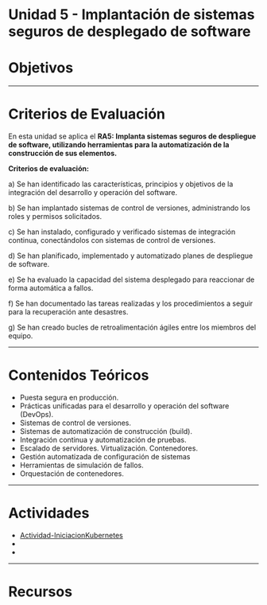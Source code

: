 # Unidad 5 - Implantación de sistemas seguros de desplegado de software

# Objetivos


---
# Criterios de Evaluación

En esta unidad se aplica el **RA5: Implanta sistemas seguros de despliegue de software, utilizando herramientas para la automatización de la construcción de sus elementos.**

**Criterios de evaluación:**

a)	Se han identificado las características, principios y objetivos de la integración del desarrollo y operación del software.

b)	Se han implantado sistemas de control de versiones, administrando los roles y permisos solicitados.

c)	Se han instalado, configurado y verificado sistemas de integración continua, conectándolos con sistemas de control de versiones.

d)	Se han planificado, implementado y automatizado planes de despliegue de software.

e)	Se ha evaluado la capacidad del sistema desplegado para reaccionar de forma automática a fallos.

f)	Se han documentado las tareas realizadas y los procedimientos a seguir para la recuperación ante desastres.

g)	Se han creado bucles de retroalimentación ágiles entre los miembros del equipo.


---
# Contenidos Teóricos

- Puesta segura en producción.
- Prácticas unificadas para el desarrollo y operación del software (DevOps).
- Sistemas de control de versiones.
- Sistemas de automatización de construcción (build).
- Integración continua y automatización de pruebas.
- Escalado de servidores. Virtualización. Contenedores.
- Gestión automatizada de configuración de sistemas
- Herramientas de simulación de fallos.
- Orquestación de contenedores.


---
# Actividades

- [Actividad-IniciacionKubernetes](Actividad-IniciacionKubernetes/README.md)
- [](/README.md)
- [](/README.md)


---
# Recursos